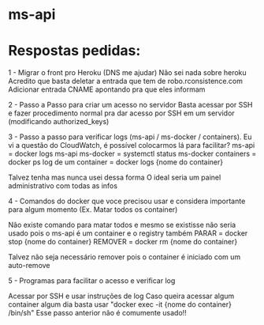 # ms-api
# Respostas pedidas:
1 - Migrar o front pro Heroku (DNS me ajudar)
Não sei nada sobre heroku
Acredito que basta deletar a entrada que tem de robo.rconsistence.com
Adicionar entrada CNAME apontando pra que eles informam

2  - Passo a Passo para criar um acesso no servidor
Basta acessar por SSH e fazer procedimento normal pra dar acesso por SSH em um servidor (modificando authorized_keys)

3 - Passo a passo para verificar logs (ms-api / ms-docker / containers). Eu vi a questão do CloudWatch, é possível colocarmos lá para facilitar? 
ms-api = docker logs ms-api
ms-docker = systemctl status ms-docker
containers = docker ps
log de um container = docker logs {nome do container}

Talvez tenha mas nunca usei dessa forma
O ideal seria um painel administrativo com todas as infos

4 - Comandos do docker que voce precisou usar e considera importante para algum momento (Ex. Matar todos os container)

Não existe comando para matar todos e mesmo se existisse não seria usado pois o ms-api é um container e o registry também
PARAR = docker stop {nome do container}
REMOVER = docker rm {nome do container}

Talvez não seja necessário remover pois o container é iniciado com um auto-remove

5 - Programas para facilitar o acesso e verificar log

Acessar por SSH e usar instruções de log
Caso queira acessar algum container algum dia basta usar "docker exec -it {nome do container} /bin/sh"
Esse passo anterior não é comumente usado!!
